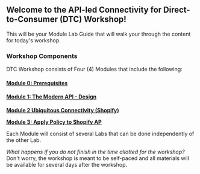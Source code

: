 ## Welcome to the API-led Connectivity for Direct-to-Consumer (DTC) Workshop!

This will be your Module Lab Guide that will walk your through the content for today's workshop.

### Workshop Components

DTC Workshop consists of Four (4) Modules that include the following:

#### [Module 0: Prerequisites](/module0.md)

#### [Module 1: The Modern API - Design](/module1-overview.md)

[**Module 2 Ubiquitous Connectivity (Shopify)**](/module2-overview.md)

[**Module 3: Apply Policy to Shopify AP**](/module3-overview.md)

Each Module will consist of several Labs that can be done independently of the other Lab. 

_What happens if you do not finish in the time allotted for the workshop?_ Don't worry, the workshop is meant to be self-paced and all materials will be available for several days after the workshop.
